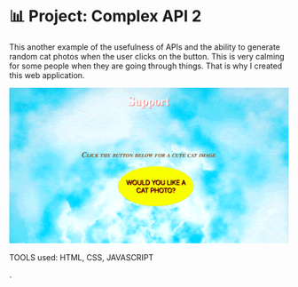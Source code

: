 # 📊 Project: Complex API 2

This another example of the usefulness of APIs and the ability to generate random cat photos when the user clicks on the button. This is very calming for some people when they are going through things. That is why I created this web application.

![alt tag](support.png)


TOOLS used: HTML, CSS, JAVASCRIPT


.
